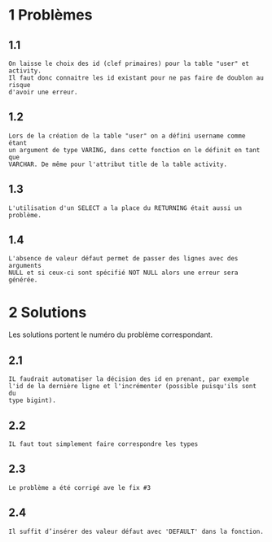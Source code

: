 # 1 Problèmes
## 1.1 
    On laisse le choix des id (clef primaires) pour la table "user" et activity.
    Il faut donc connaitre les id existant pour ne pas faire de doublon au risque
    d'avoir une erreur.
## 1.2
    Lors de la création de la table "user" on a défini username comme étant 
    un argument de type VARING, dans cette fonction on le définit en tant que 
    VARCHAR. De même pour l'attribut title de la table activity.
## 1.3
    L'utilisation d'un SELECT a la place du RETURNING était aussi un problème.
## 1.4
    L'absence de valeur défaut permet de passer des lignes avec des arguments
    NULL et si ceux-ci sont spécifié NOT NULL alors une erreur sera générée.

# 2 Solutions
Les solutions portent le numéro du problème correspondant.
## 2.1
    IL faudrait automatiser la décision des id en prenant, par exemple 
    l'id de la dernière ligne et l'incrémenter (possible puisqu'ils sont du
    type bigint).
## 2.2
    IL faut tout simplement faire correspondre les types
## 2.3
    Le problème a été corrigé ave le fix #3
## 2.4
    Il suffit d’insérer des valeur défaut avec 'DEFAULT' dans la fonction.



